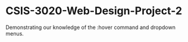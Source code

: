 # CSIS-3020-Web-Design-Project-2
Demonstrating our knowledge of the :hover command and dropdown menus.
